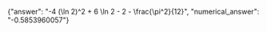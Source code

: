 {"answer": "-4 (\\ln 2)^2 + 6 \\ln 2 - 2 - \\frac{\\pi^2}{12}", "numerical_answer": "-0.5853960057"}